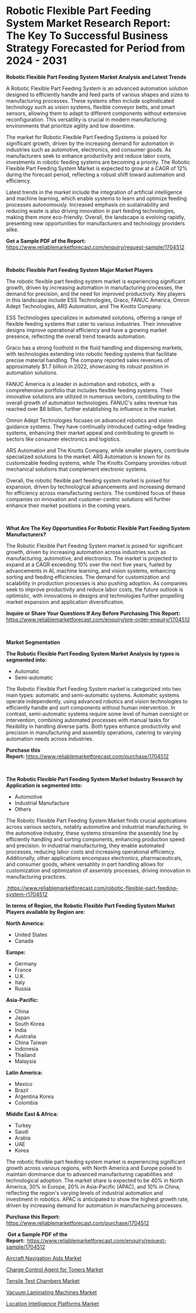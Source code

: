 <p><h1>Robotic Flexible Part Feeding System Market Research Report: The Key To Successful Business Strategy Forecasted for Period from 2024 - 2031</h1></p><p><strong>Robotic Flexible Part Feeding System Market Analysis and Latest Trends</strong></p>
<p><p>A Robotic Flexible Part Feeding System is an advanced automation solution designed to efficiently handle and feed parts of various shapes and sizes to manufacturing processes. These systems often include sophisticated technology such as vision systems, flexible conveyor belts, and smart sensors, allowing them to adapt to different components without extensive reconfiguration. This versatility is crucial in modern manufacturing environments that prioritize agility and low downtime.</p><p>The market for Robotic Flexible Part Feeding Systems is poised for significant growth, driven by the increasing demand for automation in industries such as automotive, electronics, and consumer goods. As manufacturers seek to enhance productivity and reduce labor costs, investments in robotic feeding systems are becoming a priority. The Robotic Flexible Part Feeding System Market is expected to grow at a CAGR of 12% during the forecast period, reflecting a robust shift toward automation and efficiency.</p><p>Latest trends in the market include the integration of artificial intelligence and machine learning, which enable systems to learn and optimize feeding processes autonomously. Increased emphasis on sustainability and reducing waste is also driving innovation in part feeding technologies, making them more eco-friendly. Overall, the landscape is evolving rapidly, presenting new opportunities for manufacturers and technology providers alike.</p></p>
<p><strong>Get a Sample PDF of the Report:&nbsp;</strong> <a href="https://www.reliablemarketforecast.com/enquiry/request-sample/1704512?utm_campaign=1108&utm_medium=2&utm_source=Github&utm_content=ia&utm_term=21102024&utm_id=robotic-flexible-part-feeding-system">https://www.reliablemarketforecast.com/enquiry/request-sample/1704512</a></p>
<p>&nbsp;</p>
<p><strong>Robotic Flexible Part Feeding System Major Market Players</strong></p>
<p><p>The robotic flexible part feeding system market is experiencing significant growth, driven by increasing automation in manufacturing processes, the demand for precision, and the need for improved productivity. Key players in this landscape include ESS Technologies, Graco, FANUC America, Omron Adept Technologies, ARS Automation, and The Knotts Company.</p><p>ESS Technologies specializes in automated solutions, offering a range of flexible feeding systems that cater to various industries. Their innovative designs improve operational efficiency and have a growing market presence, reflecting the overall trend towards automation.</p><p>Graco has a strong foothold in the fluid handling and dispensing markets, with technologies extending into robotic feeding systems that facilitate precise material handling. The company reported sales revenues of approximately $1.7 billion in 2022, showcasing its robust position in automation solutions.</p><p>FANUC America is a leader in automation and robotics, with a comprehensive portfolio that includes flexible feeding systems. Their innovative solutions are utilized in numerous sectors, contributing to the overall growth of automation technologies. FANUC's sales revenue has reached over $6 billion, further establishing its influence in the market.</p><p>Omron Adept Technologies focuses on advanced robotics and vision guidance systems. They have continually introduced cutting-edge feeding systems, enhancing their market appeal and contributing to growth in sectors like consumer electronics and logistics.</p><p>ARS Automation and The Knotts Company, while smaller players, contribute specialized solutions to the market. ARS Automation is known for its customizable feeding systems, while The Knotts Company provides robust mechanical solutions that complement electronic systems.</p><p>Overall, the robotic flexible part feeding system market is poised for expansion, driven by technological advancements and increasing demand for efficiency across manufacturing sectors. The combined focus of these companies on innovation and customer-centric solutions will further enhance their market positions in the coming years.</p></p>
<p>&nbsp;</p>
<p><strong>What Are The Key Opportunities For Robotic Flexible Part Feeding System Manufacturers?</strong></p>
<p><p>The Robotic Flexible Part Feeding System market is poised for significant growth, driven by increasing automation across industries such as manufacturing, automotive, and electronics. The market is projected to expand at a CAGR exceeding 10% over the next five years, fueled by advancements in AI, machine learning, and vision systems, enhancing sorting and feeding efficiencies. The demand for customization and scalability in production processes is also pushing adoption. As companies seek to improve productivity and reduce labor costs, the future outlook is optimistic, with innovations in designs and technologies further propelling market expansion and application diversification.</p></p>
<p><strong>Inquire or Share Your Questions If Any Before Purchasing This Report:</strong> <a href="https://www.reliablemarketforecast.com/enquiry/pre-order-enquiry/1704512?utm_campaign=1108&utm_medium=2&utm_source=Github&utm_content=ia&utm_term=21102024&utm_id=robotic-flexible-part-feeding-system">https://www.reliablemarketforecast.com/enquiry/pre-order-enquiry/1704512</a></p>
<p>&nbsp;</p>
<p><strong>Market Segmentation</strong></p>
<p><strong>The Robotic Flexible Part Feeding System Market Analysis by types is segmented into:</strong></p>
<p><ul><li>Automatic</li><li>Semi-automatic</li></ul></p>
<p><p>The Robotic Flexible Part Feeding System market is categorized into two main types: automatic and semi-automatic systems. Automatic systems operate independently, using advanced robotics and vision technologies to efficiently handle and sort components without human intervention. In contrast, semi-automatic systems require some level of human oversight or intervention, combining automated processes with manual tasks for flexibility in handling diverse parts. Both types enhance productivity and precision in manufacturing and assembly operations, catering to varying automation needs across industries.</p></p>
<p><strong>Purchase this Report:&nbsp;</strong><a href="https://www.reliablemarketforecast.com/purchase/1704512?utm_campaign=1108&utm_medium=2&utm_source=Github&utm_content=ia&utm_term=21102024&utm_id=robotic-flexible-part-feeding-system">https://www.reliablemarketforecast.com/purchase/1704512</a></p>
<p>&nbsp;</p>
<p><strong>The Robotic Flexible Part Feeding System Market Industry Research by Application is segmented into:</strong></p>
<p><ul><li>Automotive</li><li>Industrial Manufacture</li><li>Others</li></ul></p>
<p><p>The Robotic Flexible Part Feeding System Market finds crucial applications across various sectors, notably automotive and industrial manufacturing. In the automotive industry, these systems streamline the assembly line by efficiently handling and sorting components, enhancing production speed and precision. In industrial manufacturing, they enable automated processes, reducing labor costs and increasing operational efficiency. Additionally, other applications encompass electronics, pharmaceuticals, and consumer goods, where versatility in part handling allows for customization and optimization of assembly processes, driving innovation in manufacturing practices.</p></p>
<p><a href="https://www.reliablemarketforecast.com/robotic-flexible-part-feeding-system-r1704512?utm_campaign=1108&utm_medium=2&utm_source=Github&utm_content=ia&utm_term=21102024&utm_id=robotic-flexible-part-feeding-system">&nbsp;https://www.reliablemarketforecast.com/robotic-flexible-part-feeding-system-r1704512</a></p>
<p><strong>In terms of Region, the Robotic Flexible Part Feeding System Market Players available by Region are:</strong></p>
<p>
    <p> <strong> North America: </strong>
        <ul>
            <li>United States</li>
            <li>Canada</li>
        </ul>
        </p> 
    <p> <strong> Europe: </strong>
        <ul>
            <li>Germany</li>
            <li>France</li>
            <li>U.K.</li>
            <li>Italy</li>
            <li>Russia</li>
        </ul>
        </p> 
    <p> <strong> Asia-Pacific: </strong>
        <ul>
            <li>China</li>
            <li>Japan</li>
            <li>South Korea</li>
            <li>India</li>
            <li>Australia</li>
            <li>China Taiwan</li>
            <li>Indonesia</li>
            <li>Thailand</li>
            <li>Malaysia</li>
        </ul>
        </p> 
    <p> <strong> Latin America: </strong>
        <ul>
            <li>Mexico</li>
            <li>Brazil</li>
            <li>Argentina Korea</li>
            <li>Colombia</li>
        </ul>
        </p> 
    <p> <strong> Middle East & Africa: </strong>
        <ul>
            <li>Turkey</li>
            <li>Saudi</li>
            <li>Arabia</li>
            <li>UAE</li>
            <li>Korea</li>
        </ul>
    </p>
    </p>
<p><p>The robotic flexible part feeding system market is experiencing significant growth across various regions, with North America and Europe poised to maintain dominance due to advanced manufacturing capabilities and technological adoption. The market share is expected to be 40% in North America, 30% in Europe, 20% in Asia-Pacific (APAC), and 10% in China, reflecting the region's varying levels of industrial automation and investment in robotics. APAC is anticipated to show the highest growth rate, driven by increasing demand for automation in manufacturing processes.</p></p>
<p><strong>Purchase this Report: </strong><a href="https://www.reliablemarketforecast.com/purchase/1704512?utm_campaign=1108&utm_medium=2&utm_source=Github&utm_content=ia&utm_term=21102024&utm_id=robotic-flexible-part-feeding-system">https://www.reliablemarketforecast.com/purchase/1704512</a></p>
<p>&nbsp;<strong>Get a Sample PDF of the Report:&nbsp;&nbsp;</strong><a href="https://www.reliablemarketforecast.com/enquiry/request-sample/1704512?utm_campaign=1108&utm_medium=2&utm_source=Github&utm_content=ia&utm_term=21102024&utm_id=robotic-flexible-part-feeding-system">https://www.reliablemarketforecast.com/enquiry/request-sample/1704512</a></p>
<p><strong></strong></p>
<p><p><a href="https://www.linkedin.com/pulse/aircraft-navigation-aids-market-evolution-global-trends-bitge?utm_campaign=1108&utm_medium=2&utm_source=Github&utm_content=ia&utm_term=21102024&utm_id=robotic-flexible-part-feeding-system">Aircraft Navigation Aids Market</a></p><p><a href="https://github.com/habinadmshaulz/Market-Research-Report-List-1/blob/main/charge-control-agent-for-toners-market.md?utm_campaign=1108&utm_medium=2&utm_source=Github&utm_content=ia&utm_term=21102024&utm_id=robotic-flexible-part-feeding-system">Charge Control Agent for Toners Market</a></p><p><a href="https://issuu.com/reportprime-2/docs/tensile-test-chambers-market-size-2_d71a6fa749ae07?utm_campaign=1108&utm_medium=2&utm_source=Github&utm_content=ia&utm_term=21102024&utm_id=robotic-flexible-part-feeding-system">Tensile Test Chambers Market</a></p><p><a href="https://www.linkedin.com/pulse/opportunities-challenges-vacuum-laminating-machines-market-5ndre?utm_campaign=1108&utm_medium=2&utm_source=Github&utm_content=ia&utm_term=21102024&utm_id=robotic-flexible-part-feeding-system">Vacuum Laminating Machines Market</a></p><p><a href="https://github.com/markita8qfi/Market-Research-Report-List-1/blob/main/location-intelligence-platforms-market.md?utm_campaign=1108&utm_medium=2&utm_source=Github&utm_content=ia&utm_term=21102024&utm_id=robotic-flexible-part-feeding-system">Location Intelligence Platforms Market</a></p></p>